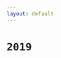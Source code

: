 ```yaml
---
layout: default
---
```


# `2019` <Marker class="text-orange-400"><logos-nodejs-icon /> <logos-npm-icon /> <logos-webpack /> <logos-vue /></Marker>


